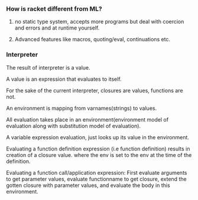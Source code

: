 
### How is racket different from ML?

1. no static type system, accepts more programs but deal with coercion and errors and at runtime yourself.

2. Advanced features like macros, quoting/eval, continuations etc.

### Interpreter

The result of interpreter is a value.

A value is an expression that evaluates to itself.

For the sake of the current interpreter, closures are values, functions are not.

An environment is mapping from varnames(strings) to values.

All evaluation takes place in an environment(environment model of evaluation along with substitution model of evaluation).

A variable expression evaluation, just looks up its value in the environment.

Evaluating a function definition expression (i.e function definition) results in creation of a closure value. where the env is set to the env at the time of the definition.

Evaluating a function call/application expression:
First evaluate arguments to get parameter values,
evaluate functionname to get closure,
extend the gotten closure with parameter values, and evaluate the body in this environment.




